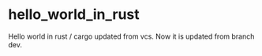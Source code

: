# hello_world_in_rust

Hello world in rust / cargo
updated from vcs.
Now it is updated from branch dev.
